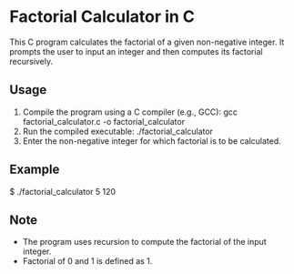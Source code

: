 # Factorial Calculator in C

This C program calculates the factorial of a given non-negative integer. It prompts the user to input an integer and then computes its factorial recursively.

## Usage
1. Compile the program using a C compiler (e.g., GCC):
gcc factorial_calculator.c -o factorial_calculator
2. Run the compiled executable:
./factorial_calculator
3. Enter the non-negative integer for which factorial is to be calculated.

## Example
$ ./factorial_calculator
5
120

## Note
- The program uses recursion to compute the factorial of the input integer.
- Factorial of 0 and 1 is defined as 1.
